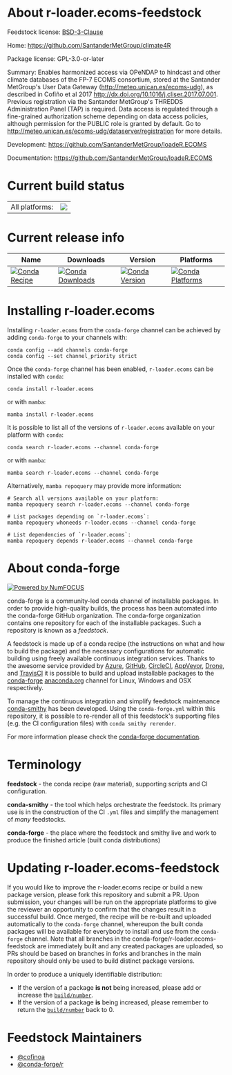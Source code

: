 About r-loader.ecoms-feedstock
==============================

Feedstock license: [BSD-3-Clause](https://github.com/conda-forge/r-loader.ecoms-feedstock/blob/main/LICENSE.txt)

Home: https://github.com/SantanderMetGroup/climate4R

Package license: GPL-3.0-or-later

Summary: Enables harmonized access via OPeNDAP to hindcast and other climate databases of the FP-7 ECOMS consortium, stored at the Santander MetGroup's User Data Gateway (<http://meteo.unican.es/ecoms-udg>), as described in Cofiño et al 2017 <http://dx.doi.org/10.1016/j.cliser.2017.07.001>. Previous registration via the Santander MetGroup's THREDDS Administration Panel (TAP) is required. Data access is regulated through a fine-grained authorization scheme depending on data access policies, although permission for the PUBLIC role is granted by default. Go to <http://meteo.unican.es/ecoms-udg/dataserver/registration> for more details.

Development: https://github.com/SantanderMetGroup/loadeR.ECOMS

Documentation: https://github.com/SantanderMetGroup/loadeR.ECOMS

Current build status
====================


<table><tr><td>All platforms:</td>
    <td>
      <a href="https://dev.azure.com/conda-forge/feedstock-builds/_build/latest?definitionId=16195&branchName=main">
        <img src="https://dev.azure.com/conda-forge/feedstock-builds/_apis/build/status/r-loader.ecoms-feedstock?branchName=main">
      </a>
    </td>
  </tr>
</table>

Current release info
====================

| Name | Downloads | Version | Platforms |
| --- | --- | --- | --- |
| [![Conda Recipe](https://img.shields.io/badge/recipe-r--loader.ecoms-green.svg)](https://anaconda.org/conda-forge/r-loader.ecoms) | [![Conda Downloads](https://img.shields.io/conda/dn/conda-forge/r-loader.ecoms.svg)](https://anaconda.org/conda-forge/r-loader.ecoms) | [![Conda Version](https://img.shields.io/conda/vn/conda-forge/r-loader.ecoms.svg)](https://anaconda.org/conda-forge/r-loader.ecoms) | [![Conda Platforms](https://img.shields.io/conda/pn/conda-forge/r-loader.ecoms.svg)](https://anaconda.org/conda-forge/r-loader.ecoms) |

Installing r-loader.ecoms
=========================

Installing `r-loader.ecoms` from the `conda-forge` channel can be achieved by adding `conda-forge` to your channels with:

```
conda config --add channels conda-forge
conda config --set channel_priority strict
```

Once the `conda-forge` channel has been enabled, `r-loader.ecoms` can be installed with `conda`:

```
conda install r-loader.ecoms
```

or with `mamba`:

```
mamba install r-loader.ecoms
```

It is possible to list all of the versions of `r-loader.ecoms` available on your platform with `conda`:

```
conda search r-loader.ecoms --channel conda-forge
```

or with `mamba`:

```
mamba search r-loader.ecoms --channel conda-forge
```

Alternatively, `mamba repoquery` may provide more information:

```
# Search all versions available on your platform:
mamba repoquery search r-loader.ecoms --channel conda-forge

# List packages depending on `r-loader.ecoms`:
mamba repoquery whoneeds r-loader.ecoms --channel conda-forge

# List dependencies of `r-loader.ecoms`:
mamba repoquery depends r-loader.ecoms --channel conda-forge
```


About conda-forge
=================

[![Powered by
NumFOCUS](https://img.shields.io/badge/powered%20by-NumFOCUS-orange.svg?style=flat&colorA=E1523D&colorB=007D8A)](https://numfocus.org)

conda-forge is a community-led conda channel of installable packages.
In order to provide high-quality builds, the process has been automated into the
conda-forge GitHub organization. The conda-forge organization contains one repository
for each of the installable packages. Such a repository is known as a *feedstock*.

A feedstock is made up of a conda recipe (the instructions on what and how to build
the package) and the necessary configurations for automatic building using freely
available continuous integration services. Thanks to the awesome service provided by
[Azure](https://azure.microsoft.com/en-us/services/devops/), [GitHub](https://github.com/),
[CircleCI](https://circleci.com/), [AppVeyor](https://www.appveyor.com/),
[Drone](https://cloud.drone.io/welcome), and [TravisCI](https://travis-ci.com/)
it is possible to build and upload installable packages to the
[conda-forge](https://anaconda.org/conda-forge) [anaconda.org](https://anaconda.org/)
channel for Linux, Windows and OSX respectively.

To manage the continuous integration and simplify feedstock maintenance
[conda-smithy](https://github.com/conda-forge/conda-smithy) has been developed.
Using the ``conda-forge.yml`` within this repository, it is possible to re-render all of
this feedstock's supporting files (e.g. the CI configuration files) with ``conda smithy rerender``.

For more information please check the [conda-forge documentation](https://conda-forge.org/docs/).

Terminology
===========

**feedstock** - the conda recipe (raw material), supporting scripts and CI configuration.

**conda-smithy** - the tool which helps orchestrate the feedstock.
                   Its primary use is in the construction of the CI ``.yml`` files
                   and simplify the management of *many* feedstocks.

**conda-forge** - the place where the feedstock and smithy live and work to
                  produce the finished article (built conda distributions)


Updating r-loader.ecoms-feedstock
=================================

If you would like to improve the r-loader.ecoms recipe or build a new
package version, please fork this repository and submit a PR. Upon submission,
your changes will be run on the appropriate platforms to give the reviewer an
opportunity to confirm that the changes result in a successful build. Once
merged, the recipe will be re-built and uploaded automatically to the
`conda-forge` channel, whereupon the built conda packages will be available for
everybody to install and use from the `conda-forge` channel.
Note that all branches in the conda-forge/r-loader.ecoms-feedstock are
immediately built and any created packages are uploaded, so PRs should be based
on branches in forks and branches in the main repository should only be used to
build distinct package versions.

In order to produce a uniquely identifiable distribution:
 * If the version of a package **is not** being increased, please add or increase
   the [``build/number``](https://docs.conda.io/projects/conda-build/en/latest/resources/define-metadata.html#build-number-and-string).
 * If the version of a package **is** being increased, please remember to return
   the [``build/number``](https://docs.conda.io/projects/conda-build/en/latest/resources/define-metadata.html#build-number-and-string)
   back to 0.

Feedstock Maintainers
=====================

* [@cofinoa](https://github.com/cofinoa/)
* [@conda-forge/r](https://github.com/orgs/conda-forge/teams/r/)

